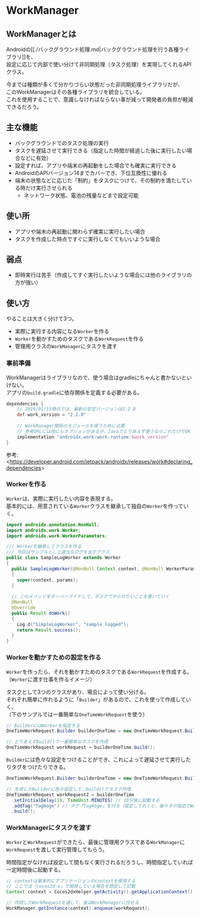 # WorkManager
## WorkManagerとは
Androidの[[./バックグラウンド処理.md|バックグラウンド処理を行う各種ライブラリ]]を、  
設定に応じて内部で使い分けて非同期処理（タスク処理）を実現してくれるAPIクラス。

今までは種類が多くて分かりづらい状態だった非同期処理ライブラリだが、  
このWorkManagerはその各種ライブラリを統合している。  
これを使用することで、意識しなければならない事が減って開発者の負担が軽減できるだろう。

## 主な機能
* バックグラウンドでのタスク処理の実行
* タスクを遅延させて実行できる（指定した時間が経過した後に実行したい場合などに有効）
* 設定すれば、アプリや端末の再起動をした場合でも確実に実行できる
* AndroidのAPIバージョン14までカバーでき、下位互換性に優れる
* 端末の状態などに応じた「制約」をタスクにつけて、その制約を満たしている時だけ実行させられる
  - ネットワーク状態、電池の残量などまで設定可能

## 使い所
* アプリや端末の再起動に関わらず確実に実行したい場合
* タスクを作成した時点ですぐに実行しなくてもいいような場合

## 弱点
* 即時実行は苦手（作成してすぐ実行したいような場合には他のライブラリの方が強い）

## 使い方
やることは大きく分けて3つ。

* 実際に実行する内容になる`Worker`を作る
* `Worker`を動かすためのタスクである`WorkRequest`を作る
* 管理用クラスの`WorkManager`にタスクを渡す

### 事前準備
WorkManagerはライブラリなので、使う場合はgradleにちゃんと書かないといけない。  
アプリの`build.gradle`に依存関係を定義する必要がある。

``` groovy
dependencies {
    // 2019/01/15時点では、最新の安定バージョンは2.2.0
    def work_version = "2.2.0"
    
    // WorkManager関係のモジュールを使うために必要
    // 参考URLには他にもオプションがあるが、Javaでとりあえず使うならこれだけでOK
    implementation "androidx.work:work-runtime:$work_version"
}
```

参考:<<https://developer.android.com/jetpack/androidx/releases/work#declaring_dependencies>>

### Workerを作る
`Worker`は、実際に実行したい内容を表現する。  
基本的には、用意されている`Worker`クラスを継承して独自の`Worker`を作っていく。

``` java
import androidx.annotation.NonNull;
import androidx.work.Worker;
import androidx.work.WorkerParameters;

/// Workerを継承してクラスを作る
/// 今回はサンプルとして適当なログを出すクラス
public class SampleLogWorker extends Worker
{
  public SampleLogWorker(@NonNull Context context, @NonNull WorkerParameters params)
  {
    super(context, params);
  }
  
  // このメソッドをオーバーライドして、タスクでやらせたいことを書いていく
  @NonNull
  @Override
  public Result doWork()
  {
    Log.d("SimpleLogWorker", "sample logged");
    return Result.success();
  }
}
```

### Workerを動かすための設定を作る
`Worker`を作ったら、それを動かすためのタスクである`WorkRequest`を作成する。  
（`Worker`に渡す仕事を作るイメージ）

タスクとして3つのクラスがあり、場合によって使い分ける。  
それぞれ簡単に作れるように「`Builder`」があるので、これを使って作成していく。  
（下のサンプルでは一番簡単な`OneTimeWorkRequest`を使う）

``` java
// BuilderにはWorkerを指定する
OneTimeWorkRequest.Builder builderOneTime = new OneTimeWorkRequest.Builder(SampleLogWorker.class)

// とりあえずbuild()で一番簡単なタスクを作成
OneTimeWorkRequest workRequest = builderOneTime.build();
```

`Builder`には色々な設定をつけることができ、これによって遅延させて実行したりタグをつけたりできる。

``` java
OneTimeWorkRequest.Builder builderOneTime = new OneTimeWorkRequest.Builder(SampleLogWorker.class)

// 生成したBuilderに色々設定して、build()でタスク作成
OneTimeWorkRequest workRequest2 = builderOneTime
  .setInitialDelay(10, TimeUnit.MINUTES) // 10分後に起動する
  .addTag("TagHoge") // タグ「TagHoge」を付与（設定しておくと、後々タグ指定でWorkRequestを取得できる）
  .build();
```

### WorkManagerにタスクを渡す
`Worker`と`WorkRequest`ができたら、最後に管理用クラスである`WorkManager`に  
`WorkRequest`を渡して実行管理してもらう。

時間指定がなければ設定して間もなく実行されるだろうし、時間指定していれば一定時間後に起動する。

``` java
// contextは基本的にアプリケージョンのcontextを使用する
// ここでは「cocos2d-x」で開発している場合を想定して記載
Context context = Cocos2dxHelper.getActivity().getApplicationContext();

// 作成したWorkRequestを渡して、後はWorkManagerに任せる
WorkManager.getInstance(context).enqueue(workRequest);
```
